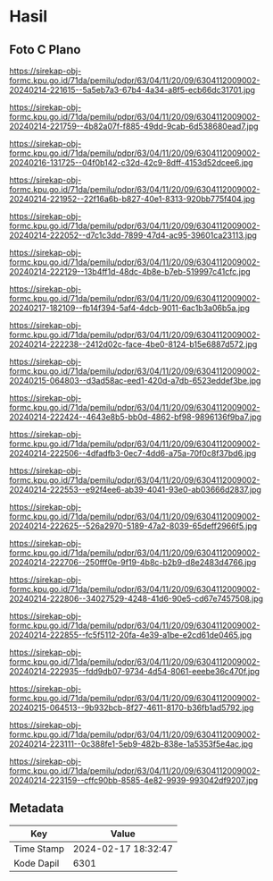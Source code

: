 # Hasil

## Foto C Plano

https://sirekap-obj-formc.kpu.go.id/71da/pemilu/pdpr/63/04/11/20/09/6304112009002-20240214-221615--5a5eb7a3-67b4-4a34-a8f5-ecb66dc31701.jpg

https://sirekap-obj-formc.kpu.go.id/71da/pemilu/pdpr/63/04/11/20/09/6304112009002-20240214-221759--4b82a07f-f885-49dd-9cab-6d538680ead7.jpg

https://sirekap-obj-formc.kpu.go.id/71da/pemilu/pdpr/63/04/11/20/09/6304112009002-20240216-131725--04f0b142-c32d-42c9-8dff-4153d52dcee6.jpg

https://sirekap-obj-formc.kpu.go.id/71da/pemilu/pdpr/63/04/11/20/09/6304112009002-20240214-221952--22f16a6b-b827-40e1-8313-920bb775f404.jpg

https://sirekap-obj-formc.kpu.go.id/71da/pemilu/pdpr/63/04/11/20/09/6304112009002-20240214-222052--d7c1c3dd-7899-47d4-ac95-39601ca23113.jpg

https://sirekap-obj-formc.kpu.go.id/71da/pemilu/pdpr/63/04/11/20/09/6304112009002-20240214-222129--13b4ff1d-48dc-4b8e-b7eb-519997c41cfc.jpg

https://sirekap-obj-formc.kpu.go.id/71da/pemilu/pdpr/63/04/11/20/09/6304112009002-20240217-182109--fb14f394-5af4-4dcb-9011-6ac1b3a06b5a.jpg

https://sirekap-obj-formc.kpu.go.id/71da/pemilu/pdpr/63/04/11/20/09/6304112009002-20240214-222238--2412d02c-face-4be0-8124-b15e6887d572.jpg

https://sirekap-obj-formc.kpu.go.id/71da/pemilu/pdpr/63/04/11/20/09/6304112009002-20240215-064803--d3ad58ac-eed1-420d-a7db-6523eddef3be.jpg

https://sirekap-obj-formc.kpu.go.id/71da/pemilu/pdpr/63/04/11/20/09/6304112009002-20240214-222424--4643e8b5-bb0d-4862-bf98-9896136f9ba7.jpg

https://sirekap-obj-formc.kpu.go.id/71da/pemilu/pdpr/63/04/11/20/09/6304112009002-20240214-222506--4dfadfb3-0ec7-4dd6-a75a-70f0c8f37bd6.jpg

https://sirekap-obj-formc.kpu.go.id/71da/pemilu/pdpr/63/04/11/20/09/6304112009002-20240214-222553--e92f4ee6-ab39-4041-93e0-ab03666d2837.jpg

https://sirekap-obj-formc.kpu.go.id/71da/pemilu/pdpr/63/04/11/20/09/6304112009002-20240214-222625--526a2970-5189-47a2-8039-65deff2966f5.jpg

https://sirekap-obj-formc.kpu.go.id/71da/pemilu/pdpr/63/04/11/20/09/6304112009002-20240214-222706--250fff0e-9f19-4b8c-b2b9-d8e2483d4766.jpg

https://sirekap-obj-formc.kpu.go.id/71da/pemilu/pdpr/63/04/11/20/09/6304112009002-20240214-222806--34027529-4248-41d6-90e5-cd67e7457508.jpg

https://sirekap-obj-formc.kpu.go.id/71da/pemilu/pdpr/63/04/11/20/09/6304112009002-20240214-222855--fc5f5112-20fa-4e39-a1be-e2cd61de0465.jpg

https://sirekap-obj-formc.kpu.go.id/71da/pemilu/pdpr/63/04/11/20/09/6304112009002-20240214-222935--fdd9db07-9734-4d54-8061-eeebe36c470f.jpg

https://sirekap-obj-formc.kpu.go.id/71da/pemilu/pdpr/63/04/11/20/09/6304112009002-20240215-064513--9b932bcb-8f27-4611-8170-b36fb1ad5792.jpg

https://sirekap-obj-formc.kpu.go.id/71da/pemilu/pdpr/63/04/11/20/09/6304112009002-20240214-223111--0c388fe1-5eb9-482b-838e-1a5353f5e4ac.jpg

https://sirekap-obj-formc.kpu.go.id/71da/pemilu/pdpr/63/04/11/20/09/6304112009002-20240214-223159--cffc90bb-8585-4e82-9939-993042df9207.jpg


## Metadata

| Key        | Value               |
| ---------- | ------------------- |
| Time Stamp | 2024-02-17 18:32:47 |
| Kode Dapil | 6301                |



